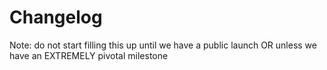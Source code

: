 # Changelog

Note: do not start filling this up until we have a public launch OR unless we have an EXTREMELY pivotal milestone
